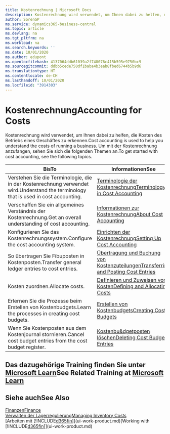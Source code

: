 ```yaml
---
title: Kostenrechnung | Microsoft Docs
description: Kostenrechnung wird verwendet, um Ihnen dabei zu helfen, die Kosten des Betriebs eines Geschäftes zu erkennen. Um mit der Kostenrechnung anzufangen, sehen Sie sich die folgenden Themen an.
author: SorenGP
ms.service: dynamics365-business-central
ms.topic: article
ms.devlang: na
ms.tgt_pltfrm: na
ms.workload: na
ms.search.keywords: ''
ms.date: 10/01/2020
ms.author: edupont
ms.openlocfilehash: 4137064ddb61039a2f748076c415b595e9750bc9
ms.sourcegitcommit: ddbb5cede750df1baba4b3eab8fbed6744b5b9d6
ms.translationtype: HT
ms.contentlocale: de-CH
ms.lasthandoff: 10/01/2020
ms.locfileid: "3914303"
---
```

# <a name="accounting-for-costs"></a><span data-ttu-id="801ab-104">Kostenrechnung</span><span class="sxs-lookup"><span data-stu-id="801ab-104">Accounting for Costs</span></span>
<span data-ttu-id="801ab-105">Kostenrechnung wird verwendet, um Ihnen dabei zu helfen, die Kosten des Betriebs eines Geschäftes zu erkennen.</span><span class="sxs-lookup"><span data-stu-id="801ab-105">Cost accounting is used to help you understand the costs of running a business.</span></span> <span data-ttu-id="801ab-106">Um mit der Kostenrechnung anzufangen, sehen Sie sich die folgenden Themen an.</span><span class="sxs-lookup"><span data-stu-id="801ab-106">To get started with cost accounting, see the following topics.</span></span>  

|<span data-ttu-id="801ab-107">Bis</span><span class="sxs-lookup"><span data-stu-id="801ab-107">To</span></span>|<span data-ttu-id="801ab-108">Informationen</span><span class="sxs-lookup"><span data-stu-id="801ab-108">See</span></span>|  
|--------|---------|  
|<span data-ttu-id="801ab-109">Verstehen Sie die Terminologie, die in der Kostenrechnung verwendet wird.</span><span class="sxs-lookup"><span data-stu-id="801ab-109">Understand the terminology that is used in cost accounting.</span></span>|[<span data-ttu-id="801ab-110">Terminologie der Kostenrechnung</span><span class="sxs-lookup"><span data-stu-id="801ab-110">Terminology in Cost Accounting</span></span>](finance-terminology-in-cost-accounting.md)|  
|<span data-ttu-id="801ab-111">Verschaffen Sie ein allgemeines Verständnis der Kostenrechnung.</span><span class="sxs-lookup"><span data-stu-id="801ab-111">Get an overall understanding of cost accounting.</span></span>|[<span data-ttu-id="801ab-112">Informationen zur Kostenrechnung</span><span class="sxs-lookup"><span data-stu-id="801ab-112">About Cost Accounting</span></span>](finance-about-cost-accounting.md)|  
|<span data-ttu-id="801ab-113">Konfigurieren Sie das Kostenrechnungssystem.</span><span class="sxs-lookup"><span data-stu-id="801ab-113">Configure the cost accounting system.</span></span>|[<span data-ttu-id="801ab-114">Einrichten der Kostenrechnung</span><span class="sxs-lookup"><span data-stu-id="801ab-114">Setting Up Cost Accounting</span></span>](finance-set-up-cost-accounting.md)|  
|<span data-ttu-id="801ab-115">So übertragen Sie Fibuposten in Kostenposten.</span><span class="sxs-lookup"><span data-stu-id="801ab-115">Transfer general ledger entries to cost entries.</span></span>|[<span data-ttu-id="801ab-116">Übertragung und Buchung von Kostenzuteilungen</span><span class="sxs-lookup"><span data-stu-id="801ab-116">Transferring and Posting Cost Entries</span></span>](finance-transfer-and-post-cost-entries.md)|  
|<span data-ttu-id="801ab-117">Kosten zuordnen.</span><span class="sxs-lookup"><span data-stu-id="801ab-117">Allocate costs.</span></span>|[<span data-ttu-id="801ab-118">Definieren und Zuweisen von Kosten</span><span class="sxs-lookup"><span data-stu-id="801ab-118">Defining and Allocating Costs</span></span>](finance-define-and-allocate-costs.md)|  
|<span data-ttu-id="801ab-119">Erlernen Sie die Prozesse beim Erstellen von Kostenbudgets.</span><span class="sxs-lookup"><span data-stu-id="801ab-119">Learn the processes in creating cost budgets.</span></span>|[<span data-ttu-id="801ab-120">Erstellen von Kostenbudgets</span><span class="sxs-lookup"><span data-stu-id="801ab-120">Creating Cost Budgets</span></span>](finance-create-cost-budgets.md)|
|<span data-ttu-id="801ab-121">Wenn Sie Kostenposten aus dem Kostenjournal stornieren.</span><span class="sxs-lookup"><span data-stu-id="801ab-121">Cancel cost budget entries from the cost budget register.</span></span>|[<span data-ttu-id="801ab-122">Kostenbu&dgetposten löschen</span><span class="sxs-lookup"><span data-stu-id="801ab-122">Deleting Cost Budget Entries</span></span>](finance-how-to-delete-cost-budget-entries.md)|

## <a name="see-related-training-at-microsoft-learn"></a><span data-ttu-id="801ab-123">Das dazugehörige Training finden Sie unter [Microsoft Learn](/learn/paths/use-cost-accounting-dynamics-365-business-central/)</span><span class="sxs-lookup"><span data-stu-id="801ab-123">See Related Training at [Microsoft Learn](/learn/paths/use-cost-accounting-dynamics-365-business-central/)</span></span>

## <a name="see-also"></a><span data-ttu-id="801ab-124">Siehe auch</span><span class="sxs-lookup"><span data-stu-id="801ab-124">See Also</span></span>  
[<span data-ttu-id="801ab-125">Finanzen</span><span class="sxs-lookup"><span data-stu-id="801ab-125">Finance</span></span>](finance.md)  
[<span data-ttu-id="801ab-126">Verwalten der Lagerregulierung</span><span class="sxs-lookup"><span data-stu-id="801ab-126">Managing Inventory Costs</span></span>](finance-manage-inventory-costs.md)  
<span data-ttu-id="801ab-127">[Arbeiten mit [!INCLUDE[d365fin](includes/d365fin_md.md)]](ui-work-product.md)</span><span class="sxs-lookup"><span data-stu-id="801ab-127">[Working with [!INCLUDE[d365fin](includes/d365fin_md.md)]](ui-work-product.md)</span></span>
